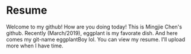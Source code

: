 # Resume
Welcome to my github! How are you doing today!
This is Mingjie Chen's github. Recently (March/2019), eggplant is my favorate dish. And here comes my git-name eggplantBoy lol. 
You can view my resume. I'll upload more when I have time.
